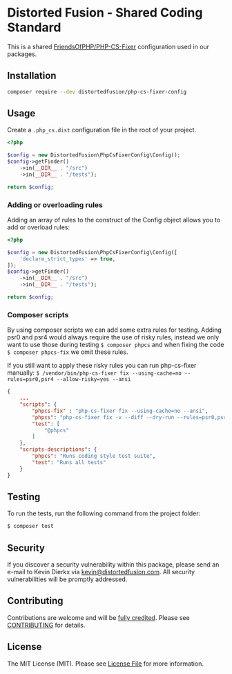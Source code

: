 # Distorted Fusion - Shared Coding Standard

This is a shared [FriendsOfPHP/PHP-CS-Fixer](https://github.com/FriendsOfPHP/PHP-CS-Fixer) configuration used in our packages.

## Installation

```bash
composer require --dev distortedfusion/php-cs-fixer-config
```

## Usage

Create a `.php_cs.dist` configuration file in the root of your project.

```php
<?php

$config = new DistortedFusion\PhpCsFixerConfig\Config();
$config->getFinder()
    ->in(__DIR__ . "/src")
    ->in(__DIR__ . "/tests");

return $config;
```

### Adding or overloading rules

Adding an array of rules to the construct of the Config object allows you to add or overload rules:

```php
<?php

$config = new DistortedFusion\PhpCsFixerConfig\Config([
    'declare_strict_types' => true,
]);
$config->getFinder()
    ->in(__DIR__ . "/src")
    ->in(__DIR__ . "/tests");

return $config;
```

### Composer scripts

By using composer scripts we can add some extra rules for testing. Adding psr0 and psr4 would always require the use of risky rules, instead we only want to use those during testing `$ composer phpcs` and when fixing the code `$ composer phpcs-fix` we omit these rules.

If you still want to apply these risky rules you can run php-cs-fixer manually: `$ /vendor/bin/php-cs-fixer fix --using-cache=no --rules=psr0,psr4 --allow-risky=yes --ansi`

```json
{
    ...
    "scripts": {
        "phpcs-fix" : "php-cs-fixer fix --using-cache=no --ansi",
        "phpcs": "php-cs-fixer fix -v --diff --dry-run --rules=psr0,psr4 --allow-risky=yes --ansi",
        "test": [
            "@phpcs"
        ]
    },
    "scripts-descriptions": {
        "phpcs": "Runs coding style test suite",
        "test": "Runs all tests"
    }
}
```

## Testing

To run the tests, run the following command from the project folder:

``` bash
$ composer test
```

## Security

If you discover a security vulnerability within this package, please send an e-mail to Kevin Dierkx via kevin@distortedfusion.com. All security vulnerabilities will be promptly addressed.

## Contributing

Contributions are welcome and will be [fully credited](https://github.com/distortedfusion/php-cs-fixer-config/graphs/contributors). Please see [CONTRIBUTING](.github/CONTRIBUTING.md) for details.

## License

The MIT License (MIT). Please see [License File](LICENSE) for more information.
